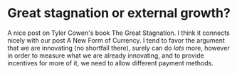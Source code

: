 # Great stagnation or external growth?

A nice post on Tyler Cowen's book The Great Stagnation. I think it
connects nicely with our post A New Form of Currency. I tend to favor
the argument that we are innovating (no shortfall there), surely can
do *lots* more, however in order to measure what we are already
innovating, and to provide incentives for more of it, we need to allow
different payment methods.
